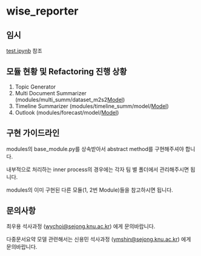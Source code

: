 # wise_reporter

## 임시
[test.ipynb](https://github.com/KNU-NLPlab/wise_reporter/blob/dependabot/pip/modules/image_selection/pillow-6.2.1/test.ipynb) 참조

## 모듈 현황 및 Refactoring 진행 상황
1. Topic Generator
2. Multi Document Summarizer (modules/multi_summ/dataset_m2s2[Model](https://drive.google.com/file/d/1YEqkteTMnoQhZBeUm6fbbEew8LH_xyeF/view?usp=sharing))
3. Timeline Summarizer (modules/timeline_summ/model/[Model](https://drive.google.com/open?id=1jC_Ygf2C_D3aOoF78gIIM9W1BmNUbZZD))
4. Outlook (modules/forecast/model/[Model](https://drive.google.com/open?id=1DkHGDm2F3uSgCuTNnHVjWKTJpALDNhts))

## 구현 가이드라인

modules의 base_module.py를 상속받아서 abstract method를 구현해주셔야 합니다.

내부적으로 처리하는 inner process의 경우에는 각자 팀 별 폴더에서 관리해주시면 됩니다.

modules의 이미 구현된 다른 모듈(1, 2번 Module)들을 참고하시면 됩니다.

## 문의사항

최우용 석사과정 (wychoi@sejong.knu.ac.kr) 에게 문의바랍니다.

다중문서요약 모델 관련해서는 신용민 석사과정 (ymshin@sejong.knu.ac.kr) 에게 문의바랍니다.

